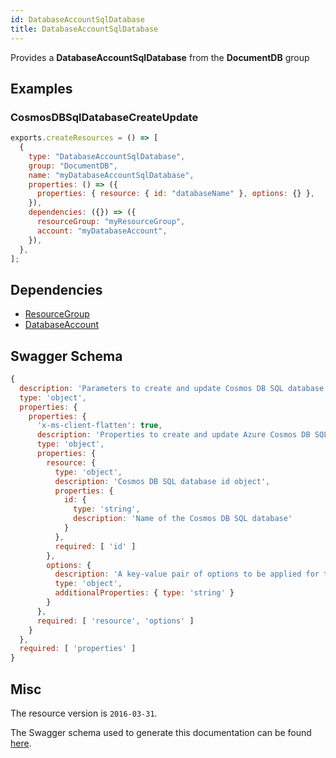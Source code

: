 ```yaml
---
id: DatabaseAccountSqlDatabase
title: DatabaseAccountSqlDatabase
---
```

Provides a **DatabaseAccountSqlDatabase** from the **DocumentDB** group
## Examples
### CosmosDBSqlDatabaseCreateUpdate
```js
exports.createResources = () => [
  {
    type: "DatabaseAccountSqlDatabase",
    group: "DocumentDB",
    name: "myDatabaseAccountSqlDatabase",
    properties: () => ({
      properties: { resource: { id: "databaseName" }, options: {} },
    }),
    dependencies: ({}) => ({
      resourceGroup: "myResourceGroup",
      account: "myDatabaseAccount",
    }),
  },
];

```
## Dependencies
- [ResourceGroup](../Resources/ResourceGroup.md)
- [DatabaseAccount](../DocumentDB/DatabaseAccount.md)
## Swagger Schema
```js
{
  description: 'Parameters to create and update Cosmos DB SQL database.',
  type: 'object',
  properties: {
    properties: {
      'x-ms-client-flatten': true,
      description: 'Properties to create and update Azure Cosmos DB SQL database.',
      type: 'object',
      properties: {
        resource: {
          type: 'object',
          description: 'Cosmos DB SQL database id object',
          properties: {
            id: {
              type: 'string',
              description: 'Name of the Cosmos DB SQL database'
            }
          },
          required: [ 'id' ]
        },
        options: {
          description: 'A key-value pair of options to be applied for the request. This corresponds to the headers sent with the request.',
          type: 'object',
          additionalProperties: { type: 'string' }
        }
      },
      required: [ 'resource', 'options' ]
    }
  },
  required: [ 'properties' ]
}
```
## Misc
The resource version is `2016-03-31`.

The Swagger schema used to generate this documentation can be found [here](https://github.com/Azure/azure-rest-api-specs/tree/main/specification/cosmos-db/resource-manager/Microsoft.DocumentDB/stable/2016-03-31/cosmos-db.json).
